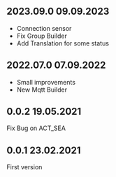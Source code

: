 ## 2023.09.0 09.09.2023
- Connection sensor
- Fix Group Builder
- Add Translation for some status


## 2022.07.0 07.09.2022
- Small improvements
- New Mqtt Builder

## 0.0.2 19.05.2021 
Fix Bug on ACT_SEA

## 0.0.1 23.02.2021 
First version
